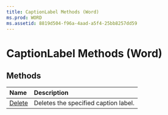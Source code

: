 ```yaml
---
title: CaptionLabel Methods (Word)
ms.prod: WORD
ms.assetid: 8819d504-f96a-4aad-a5f4-25bb8257dd59
---
```



# CaptionLabel Methods (Word)

## Methods



|**Name**|**Description**|
|:-----|:-----|
|[Delete](captionlabel-delete-method-word.md)|Deletes the specified caption label.|

